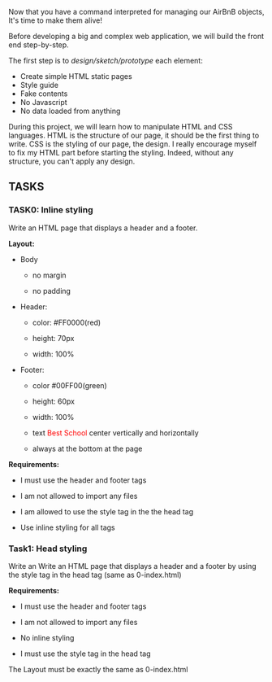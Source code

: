 Now that you have a command interpreted for managing our AirBnB objects, It's time to make them alive!

Before developing a big and complex web application, we will build the front end step-by-step.

The first step is to *design/sketch/prototype* each element:

- Create simple HTML static pages
- Style guide
- Fake contents
- No Javascript
- No data loaded from anything

During this project, we will learn how to manipulate HTML and CSS languages. HTML is the structure of our page, it should be the first thing to write. CSS is the styling of our page, the design. I really encourage myself to fix my HTML part before starting the styling. Indeed, without any structure, you can't apply any design.

## TASKS
### TASK0: Inline styling
Write an HTML page that displays a header and a footer.

**Layout:**

* Body

   * no margin

   * no padding

* Header:

   * color: #FF0000(red)

   * height: 70px

   * width: 100%

* Footer:

   * color #00FF00(green)

   * height: 60px

   * width: 100%

   * text <span style="color: #FF0000;">Best School</span> center vertically and horizontally

   * always at the bottom at the page

**Requirements:**

* I must use the header and footer tags

* I am not allowed to import any files

* I am allowed to use the style tag in the the head tag

* Use inline styling for all tags

### Task1: Head styling

Write an Write an HTML page that displays a header and a footer by using the style tag in the head tag (same as 0-index.html)

**Requirements:**

* I must use the header and footer tags

* I am not allowed to import any files

* No inline styling

* I must use the style tag in the head tag

The Layout must be exactly the same as 0-index.html
